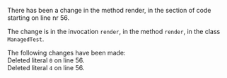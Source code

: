There has been a change in the method render, in the section of code starting on line nr 56.
  
The change is in the invocation ```render```, in the method ```render```, in the class ```ManagedTest```.
  
The following changes have been made:  
Deleted literal ```0``` on line 56.  
Deleted literal ```4``` on line 56.  
